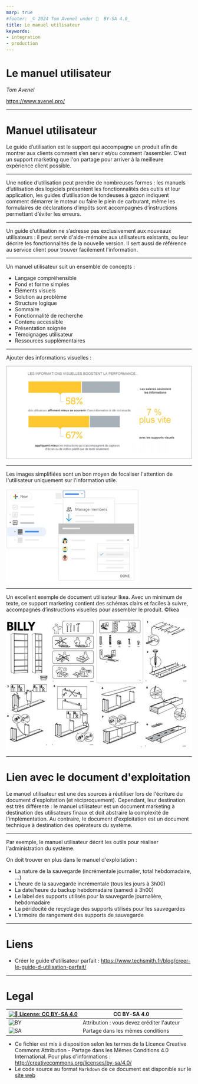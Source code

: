 ```yaml
---
marp: true
#footer: _© 2024 Tom Avenel under 󰵫  BY-SA 4.0_
title: Le manuel utilisateur
keywords:
- integration
- production
---
```


# Le manuel utilisateur

_Tom Avenel_

<https://www.avenel.pro/>

---

# Manuel utilisateur

Le guide d’utilisation est le support qui accompagne un produit afin de montrer aux clients comment s’en servir et/ou comment l’assembler. C'est un support marketing que l'on partage pour arriver à la meilleure expérience client possible.

---

Une notice d’utilisation peut prendre de nombreuses formes : les manuels d’utilisation des logiciels présentent les fonctionnalités des outils et leur application, les guides d’utilisation de tondeuses à gazon indiquent comment démarrer le moteur ou faire le plein de carburant, même les formulaires de déclarations d’impôts sont accompagnés d’instructions permettant d’éviter les erreurs.

---

Un guide d’utilisation ne s’adresse pas exclusivement aux nouveaux utilisateurs : il peut servir d'aide-mémoire aux utilisateurs existants, ou leur décrire les fonctionnalités de la nouvelle version.
Il sert aussi de référence au service client pour trouver facilement l'information.

---

Un manuel utilisateur suit un ensemble de concepts :

- Langage compréhensible
- Fond et forme simples
- Éléments visuels
- Solution au problème
- Structure logique
- Sommaire
- Fonctionnalité de recherche
- Contenu accessible
- Présentation soignée
- Témoignages utilisateur
- Ressources supplémentaires

---

Ajouter des informations visuelles :

![](img/formation-info-visuelle.jpg)

---

Les images simplifiées sont un bon moyen de focaliser l'attention de l'utilisateur uniquement sur l'information utile.

![](img/formation-image-simplifiee.jpg)

---

Un excellent exemple de document utilisateur Ikea. Avec un minimum de texte, ce support marketing contient des schémas clairs et faciles à suivre, accompagnés d’instructions visuelles pour assembler le produit. ©Ikea

![](img/formation-ikea.jpg)

---

# Lien avec le document d'exploitation

Le manuel utilisateur est une des sources à réutiliser lors de l'écriture du document d'exploitation (et réciproquement). Cependant, leur destination est très différente : le manuel utilisateur est un document marketing à destination des utilisateurs finaux et doit abstraire la complexité de l'implémentation. Au contraire, le document d'exploitation est un document technique à destination des opérateurs du système.

---

Par exemple, le manuel utilisateur décrit les outils pour réaliser l'administration du système.

On doit trouver en plus dans le manuel d'exploitation :

- La nature de la sauvegarde (incrémentale journalier, total hebdomadaire, ...)
- L’heure de la sauvegarde incrémentale (tous les jours à 3h00)
- La date/heure du backup hebdomadaire (samedi à 3h00)
- Le label des supports utilisés pour la sauvegarde journalière, hebdomadaire
- La péridocité de recyclage des supports utilisés pour les sauvegardes
- L’armoire de rangement des supports de sauvegarde

---

<!-- class: liens -->

# Liens

- Créer le guide d'utilisateur parfait : <https://www.techsmith.fr/blog/creer-le-guide-d-utilisation-parfait/>

---

<!-- class: legal -->

# Legal

| [![󰵫  License: CC BY-SA 4.0](https://mirrors.creativecommons.org/presskit/buttons/88x31/svg/by-sa.svg)](http://creativecommons.org/licenses/by-sa/4.0/) | CC BY-SA 4.0 |
| ---------------------------------------------------------------- | ------------------------------------------ |
| ![BY](https://mirrors.creativecommons.org/presskit/icons/by.svg) | Attribution : vous devez créditer l'auteur |
| ![SA](https://mirrors.creativecommons.org/presskit/icons/sa.svg) | Partage dans les mêmes conditions          |

- Ce fichier est mis à disposition selon les termes de la Licence Creative Commons Attribution - Partage dans les Mêmes Conditions 4.0 International. Pour plus d'informations : <http://creativecommons.org/licenses/by-sa/4.0/>
- Le code source au format `Markdown` de ce document est disponible sur le [site web][site-perso]

[site-perso]: https://www.avenel.pro/
